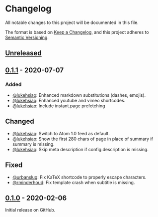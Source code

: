 # Changelog

All notable changes to this project will be documented in this file.

The format is based on [Keep a Changelog](https://keepachangelog.com/en/1.0.0/),
and this project adheres to [Semantic Versioning](https://semver.org/spec/v2.0.0.html).

## [Unreleased]

## [0.1.1] - 2020-07-07

### Added

- [@lukehsiao]: Enhanced markdown substitutions (dashes, emojis).
- [@lukehsiao]: Enhanced youtube and vimeo shortcodes.
- [@lukehsiao]: Include instant.page prefetching

## Changed

- [@lukehsiao]: Switch to Atom 1.0 feed as default.
- [@lukehsiao]: Show the first 280 chars of page in place of summary if
  summary is missing.
- [@lukehsiao]: Skip meta description if config.description is missing.

## Fixed

- [@urbanslug]: Fix KaTeX shortcode to properly escape characters.
- [@rminderhoud]: Fix template crash when subtitle is missing.

## [0.1.0] - 2020-02-06

Initial release on GitHub.

[@lukehsiao]: https://github.com/lukehsiao
[@rminderhoud]: https://github.com/rminderhoud
[@urbanslug]: https://github.com/urbanslug

[Unreleased]: https://github.com/lukehsiao/zola-pickles/compare/v0.1.1...master
[0.1.1]: https://github.com/lukehsiao/zola-pickles/compare/v0.1.0...v0.1.1
[0.1.0]: https://github.com/lukehsiao/zola-pickles/releases/tag/v0.1.0
